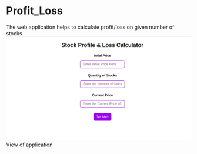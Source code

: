 # Profit_Loss
The web application helps to calculate profit/loss on given number of stocks
![alt text](https://github.com/1-Mirage/Profit_Loss/blob/master/Image.png)
View of application
